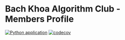 # Bach Khoa Algorithm Club - Members Profile

[![Python application](https://github.com/ferez96/CFContestStatistic/actions/workflows/python-app.yml/badge.svg)](https://github.com/ferez96/CFContestStatistic/actions/workflows/python-app.yml)
[![codecov](https://codecov.io/gh/ferez96/CFContestStatistic/branch/master/graph/badge.svg?token=ICMP1GKEYQ)](https://codecov.io/gh/ferez96/CFContestStatistic)

